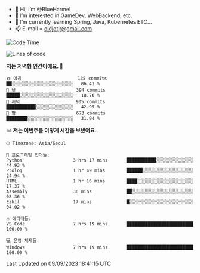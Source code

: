 - 👋 Hi, I’m @BlueHarmel
- 👀 I’m interested in GameDev, WebBackend, etc.
- 🌱 I’m currently learning Spring, Java, Kubernetes ETC...
- 📫 E-mail = dldjdtjr@gmail.com
  <!--START_SECTION:waka-->
![Code Time](http://img.shields.io/badge/Code%20Time-301%20hrs%201%20min-blue)

![Lines of code](https://img.shields.io/badge/%EC%A0%80%EB%8A%94%20%EC%97%AC%ED%83%9C%EA%B9%8C%EC%A7%80%20-39.3%20million%20%EC%A4%84%EC%9D%98%20%EC%BD%94%EB%93%9C%EB%A5%BC%20%EC%9E%91%EC%84%B1%ED%96%88%EC%96%B4%EC%9A%94.-blue)

**저는 저녁형 인간이에요. 🦉** 

```text
🌞 아침                     135 commits         ██░░░░░░░░░░░░░░░░░░░░░░░   06.41 % 
🌆 낮　                     394 commits         █████░░░░░░░░░░░░░░░░░░░░   18.70 % 
🌃 저녁                     905 commits         ███████████░░░░░░░░░░░░░░   42.95 % 
🌙 밤　                     673 commits         ████████░░░░░░░░░░░░░░░░░   31.94 % 
```


📊 **저는 이번주를 이렇게 시간을 보냈어요.** 

```text
🕑︎ Timezone: Asia/Seoul

💬 프로그래밍 언어들: 
Python                   3 hrs 17 mins       ███████████░░░░░░░░░░░░░░   44.93 % 
Prolog                   1 hr 49 mins        ██████░░░░░░░░░░░░░░░░░░░   24.94 % 
HTML                     1 hr 16 mins        ████░░░░░░░░░░░░░░░░░░░░░   17.37 % 
Assembly                 36 mins             ██░░░░░░░░░░░░░░░░░░░░░░░   08.36 % 
Ezhil                    17 mins             █░░░░░░░░░░░░░░░░░░░░░░░░   04.02 % 

🔥 에디터들: 
VS Code                  7 hrs 19 mins       █████████████████████████   100.00 % 

💻 운영 체제들: 
Windows                  7 hrs 19 mins       █████████████████████████   100.00 % 
```


 Last Updated on 09/09/2023 18:41:15 UTC
<!--END_SECTION:waka-->
<!---
BlueHarmel/BlueHarmel is a ✨ special ✨ repository because its `README.md` (this file) appears on your GitHub profile.
You can click the Preview link to take a look at your changes.
--->


